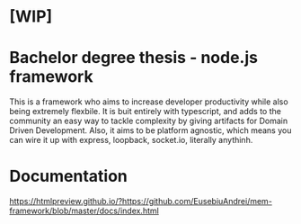 # [WIP]
# Bachelor degree thesis - node.js framework
This is a framework who aims to increase developer productivity while also being extremely flexbile. It is buit entirely with typescript, and adds to the community an easy way to tackle complexity by giving artifacts for Domain Driven Development. Also, it aims to be platform agnostic, which means you can wire it up with express, loopback, socket.io, literally anythinh.
# Documentation
https://htmlpreview.github.io/?https://github.com/EusebiuAndrei/mem-framework/blob/master/docs/index.html
